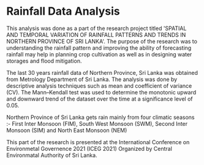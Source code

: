 # Rainfall Data Analysis
This analysis was done as a part of the research project titled 'SPATIAL AND TEMPORAL VARIATION OF RAINFALL PATTERNS AND TRENDS IN NORTHERN PROVINCE OF SRI LANKA'. The purpose of the research was to understanding the rainfall pattern and improving the ability of forecasting rainfall may help in planning crop cultivation as well as in designing water storages and flood mitigation.

The last 30 years rainfall data of Northern Province, Sri Lanka was obtained from Metrology Department of Sri Lanka. The analysis was done by descriptive analysis techniques such as mean and coefficient of variance (CV). The Mann–Kendall test was used to determine the monotonic upward and downward trend of the dataset over the time at a significance level of 0.05.

Northern Province of Sri Lanka gets rain mainly from four climatic seasons :- First Inter Monsoon (FIM), South West Monsoon (SWM), Second Inter Monsoon (SIM) and North East Monsoon (NEM)

This part of the research is presented at the International Conference on Environmetal Governence 2021 (ICEG 2021) Organized by Central Environmatal Authority of Sri Lanka.
